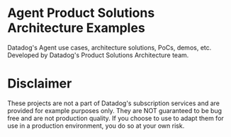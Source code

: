 # Agent Product Solutions Architecture Examples

Datadog's Agent use cases, architecture solutions, PoCs, demos, etc. 
Developed by Datadog's Product Solutions Architecture team.

# Disclaimer

These projects are not a part of Datadog's subscription services and are provided for example purposes only. 
They are NOT guaranteed to be bug free and are not production quality. If you choose to use to adapt them 
for use in a production environment, you do so at your own risk.
